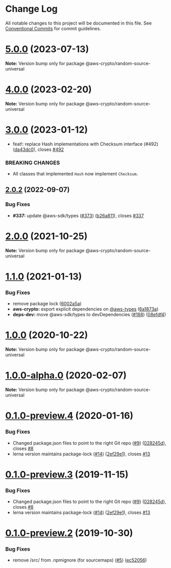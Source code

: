 # Change Log

All notable changes to this project will be documented in this file.
See [Conventional Commits](https://conventionalcommits.org) for commit guidelines.

# [5.0.0](https://github.com/aws/aws-sdk-js-crypto-helpers/compare/v4.0.1...v5.0.0) (2023-07-13)

**Note:** Version bump only for package @aws-crypto/random-source-universal

# [4.0.0](https://github.com/aws/aws-sdk-js-crypto-helpers/compare/v3.0.0...v4.0.0) (2023-02-20)

**Note:** Version bump only for package @aws-crypto/random-source-universal

# [3.0.0](https://github.com/aws/aws-sdk-js-crypto-helpers/compare/v2.0.2...v3.0.0) (2023-01-12)

- feat!: replace Hash implementations with Checksum interface (#492) ([da43dc0](https://github.com/aws/aws-sdk-js-crypto-helpers/commit/da43dc0fdf669d9ebb5bfb1b1f7c79e46c4aaae1)), closes [#492](https://github.com/aws/aws-sdk-js-crypto-helpers/issues/492)

### BREAKING CHANGES

- All classes that implemented `Hash` now implement `Checksum`.

## [2.0.2](https://github.com/aws/aws-sdk-js-crypto-helpers/compare/v2.0.1...v2.0.2) (2022-09-07)

### Bug Fixes

- **#337:** update @aws-sdk/types ([#373](https://github.com/aws/aws-sdk-js-crypto-helpers/issues/373)) ([b26a811](https://github.com/aws/aws-sdk-js-crypto-helpers/commit/b26a811a392f5209c7ec7e57251500d4d78f97ff)), closes [#337](https://github.com/aws/aws-sdk-js-crypto-helpers/issues/337)

# [2.0.0](https://github.com/aws/aws-sdk-js-crypto-helpers/compare/v1.2.2...v2.0.0) (2021-10-25)

**Note:** Version bump only for package @aws-crypto/random-source-universal

# [1.1.0](https://github.com/aws/aws-sdk-js-crypto-helpers/compare/@aws-crypto/random-source-universal@1.0.0...@aws-crypto/random-source-universal@1.1.0) (2021-01-13)

### Bug Fixes

- remove package lock ([6002a5a](https://github.com/aws/aws-sdk-js-crypto-helpers/commit/6002a5ab9218dc8798c19dc205d3eebd3bec5b43))
- **aws-crypto:** export explicit dependencies on [@aws-types](https://github.com/aws-types) ([6a1873a](https://github.com/aws/aws-sdk-js-crypto-helpers/commit/6a1873a4dcc2aaa4a1338595703cfa7099f17b8c))
- **deps-dev:** move @aws-sdk/types to devDependencies ([#188](https://github.com/aws/aws-sdk-js-crypto-helpers/issues/188)) ([08efdf4](https://github.com/aws/aws-sdk-js-crypto-helpers/commit/08efdf46dcc612d88c441e29945d787f253ee77d))

# [1.0.0](https://github.com/aws/aws-sdk-js-crypto-helpers/compare/@aws-crypto/random-source-universal@1.0.0-alpha.0...@aws-crypto/random-source-universal@1.0.0) (2020-10-22)

**Note:** Version bump only for package @aws-crypto/random-source-universal

# [1.0.0-alpha.0](https://github.com/aws/aws-sdk-js-crypto-helpers/compare/@aws-crypto/random-source-universal@0.1.0-preview.4...@aws-crypto/random-source-universal@1.0.0-alpha.0) (2020-02-07)

**Note:** Version bump only for package @aws-crypto/random-source-universal

# [0.1.0-preview.4](https://github.com/aws/aws-sdk-js-crypto-helpers/compare/@aws-crypto/random-source-universal@0.1.0-preview.2...@aws-crypto/random-source-universal@0.1.0-preview.4) (2020-01-16)

### Bug Fixes

- Changed package.json files to point to the right Git repo ([#9](https://github.com/aws/aws-sdk-js-crypto-helpers/issues/9)) ([028245d](https://github.com/aws/aws-sdk-js-crypto-helpers/commit/028245d72e642ca98d82226afb300eb154503c4a)), closes [#8](https://github.com/aws/aws-sdk-js-crypto-helpers/issues/8)
- lerna version maintains package-lock ([#14](https://github.com/aws/aws-sdk-js-crypto-helpers/issues/14)) ([2ef29e1](https://github.com/aws/aws-sdk-js-crypto-helpers/commit/2ef29e13779703a5c9b32e93d18918fcb33b7272)), closes [#13](https://github.com/aws/aws-sdk-js-crypto-helpers/issues/13)

# [0.1.0-preview.3](https://github.com/aws/aws-sdk-js-crypto-helpers/compare/@aws-crypto/random-source-universal@0.1.0-preview.2...@aws-crypto/random-source-universal@0.1.0-preview.3) (2019-11-15)

### Bug Fixes

- Changed package.json files to point to the right Git repo ([#9](https://github.com/aws/aws-sdk-js-crypto-helpers/issues/9)) ([028245d](https://github.com/aws/aws-sdk-js-crypto-helpers/commit/028245d72e642ca98d82226afb300eb154503c4a)), closes [#8](https://github.com/aws/aws-sdk-js-crypto-helpers/issues/8)
- lerna version maintains package-lock ([#14](https://github.com/aws/aws-sdk-js-crypto-helpers/issues/14)) ([2ef29e1](https://github.com/aws/aws-sdk-js-crypto-helpers/commit/2ef29e13779703a5c9b32e93d18918fcb33b7272)), closes [#13](https://github.com/aws/aws-sdk-js-crypto-helpers/issues/13)

# [0.1.0-preview.2](https://github.com/aws/aws-javascript-crypto-helpers/compare/@aws-crypto/random-source-universal@0.1.0-preview.1...@aws-crypto/random-source-universal@0.1.0-preview.2) (2019-10-30)

### Bug Fixes

- remove /src/ from .npmignore (for sourcemaps) ([#5](https://github.com/aws/aws-javascript-crypto-helpers/issues/5)) ([ec52056](https://github.com/aws/aws-javascript-crypto-helpers/commit/ec52056))

